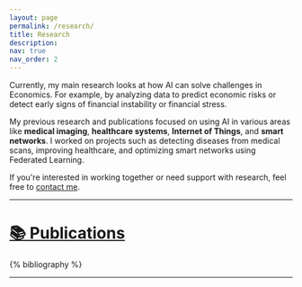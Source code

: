 ```yaml
---
layout: page
permalink: /research/
title: Research
description:
nav: true
nav_order: 2
---
```


Currently, my main research looks at how AI can solve challenges in Economics. For example, by analyzing data to predict economic risks or detect early signs of financial instability or financial stress.

My previous research and publications focused on using AI in various areas like **medical imaging**, **healthcare systems**, **Internet of Things**, and **smart networks**. I worked on projects such as detecting diseases from medical scans, improving healthcare, and optimizing smart networks using Federated Learning.

If you're interested in working together or need support with research, feel free to [contact me](/contact).

---

# [📚 Publications](https://scholar.google.com/citations?user=Vmjcp8gAAAAJ&hl=en)
<!--
Use the search bar below to filter my research by topic, keyword, year, or venue.
{% include bib_search.liquid %}
-->

<div class="publications">
  {% bibliography %}
</div>

---

